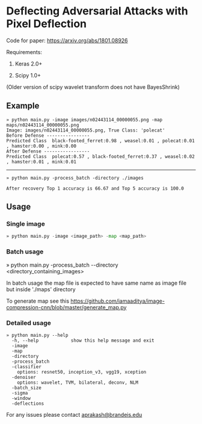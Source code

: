 # Deflecting Adversarial Attacks with Pixel Deflection

Code for paper: https://arxiv.org/abs/1801.08926

Requirements:

1. Keras 2.0+

2. Scipy 1.0+

(Older version of scipy wavelet transform does not have BayesShrink)

## Example

```
» python main.py -image images/n02443114_00000055.png -map maps/n02443114_00000055.png     
Image: images/n02443114_00000055.png, True Class: 'polecat'
Before Defense ----------------
Predicted Class  black-footed_ferret:0.98 , weasel:0.01 , polecat:0.01 , hamster:0.00 , mink:0.00
After Defense -----------------
Predicted Class  polecat:0.57 , black-footed_ferret:0.37 , weasel:0.02 , hamster:0.01 , mink:0.01
```
---------------------------------------------------------------------

```
» python main.py -process_batch -directory ./images

After recovery Top 1 accuracy is 66.67 and Top 5 accuracy is 100.0

```


## Usage

### Single image

```python
» python main.py -image <image_path> -map <map_path>
```


### Batch usage

» python main.py -process_batch --directory <directory_containing_images>

In batch usage the map file is expected to have same name as image file but inside './maps' directory


To generate map see this https://github.com/iamaaditya/image-compression-cnn/blob/master/generate_map.py


### Detailed usage

```
» python main.py --help
  -h, --help            show this help message and exit
  -image
  -map 
  -directory
  -process_batch
  -classifier 
    options: resnet50, inception_v3, vgg19, xception
  -denoiser 
    options: wavelet, TVM, bilateral, deconv, NLM
  -batch_size 
  -sigma 
  -window 
  -deflections 
```  

For any issues please contact aprakash@brandeis.edu

